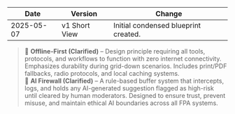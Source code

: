 | Date       | Version       | Change                               |
| ---------- | ------------- | ------------------------------------ |
| 2025-05-07 | v1 Short View | Initial condensed blueprint created. |  
<!-- Clarification Insert -->
> 🔁 **Offline-First (Clarified)** – Design principle requiring all tools, protocols, and workflows to function with zero internet connectivity. Emphasizes durability during grid-down scenarios. Includes print/PDF fallbacks, radio protocols, and local caching systems.  
> 🔁 **AI Firewall (Clarified)** – A rule-based buffer system that intercepts, logs, and holds any AI-generated suggestion flagged as high-risk until cleared by human moderators. Designed to ensure trust, prevent misuse, and maintain ethical AI boundaries across all FPA systems.